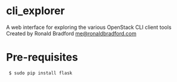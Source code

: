 # cli_explorer
A web interface for exploring the various OpenStack CLI client tools
Created by Ronald Bradford <me@ronaldbradford.com>

# Pre-requisites

```
 $ sudo pip install flask
```
